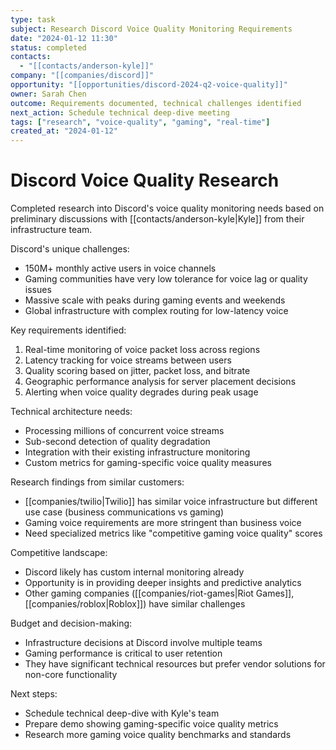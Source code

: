 ```yaml
---
type: task
subject: Research Discord Voice Quality Monitoring Requirements
date: "2024-01-12 11:30"
status: completed
contacts:
  - "[[contacts/anderson-kyle]]"
company: "[[companies/discord]]"
opportunity: "[[opportunities/discord-2024-q2-voice-quality]]"
owner: Sarah Chen
outcome: Requirements documented, technical challenges identified
next_action: Schedule technical deep-dive meeting
tags: ["research", "voice-quality", "gaming", "real-time"]
created_at: "2024-01-12"
---
```


# Discord Voice Quality Research

Completed research into Discord's voice quality monitoring needs based on preliminary discussions with [[contacts/anderson-kyle|Kyle]] from their infrastructure team.

Discord's unique challenges:
- 150M+ monthly active users in voice channels
- Gaming communities have very low tolerance for voice lag or quality issues
- Massive scale with peaks during gaming events and weekends
- Global infrastructure with complex routing for low-latency voice

Key requirements identified:
1. Real-time monitoring of voice packet loss across regions
2. Latency tracking for voice streams between users
3. Quality scoring based on jitter, packet loss, and bitrate
4. Geographic performance analysis for server placement decisions
5. Alerting when voice quality degrades during peak usage

Technical architecture needs:
- Processing millions of concurrent voice streams
- Sub-second detection of quality degradation
- Integration with their existing infrastructure monitoring
- Custom metrics for gaming-specific voice quality measures

Research findings from similar customers:
- [[companies/twilio|Twilio]] has similar voice infrastructure but different use case (business communications vs gaming)
- Gaming voice requirements are more stringent than business voice
- Need specialized metrics like "competitive gaming voice quality" scores

Competitive landscape:
- Discord likely has custom internal monitoring already
- Opportunity is in providing deeper insights and predictive analytics
- Other gaming companies ([[companies/riot-games|Riot Games]], [[companies/roblox|Roblox]]) have similar challenges

Budget and decision-making:
- Infrastructure decisions at Discord involve multiple teams
- Gaming performance is critical to user retention
- They have significant technical resources but prefer vendor solutions for non-core functionality

Next steps:
- Schedule technical deep-dive with Kyle's team
- Prepare demo showing gaming-specific voice quality metrics
- Research more gaming voice quality benchmarks and standards